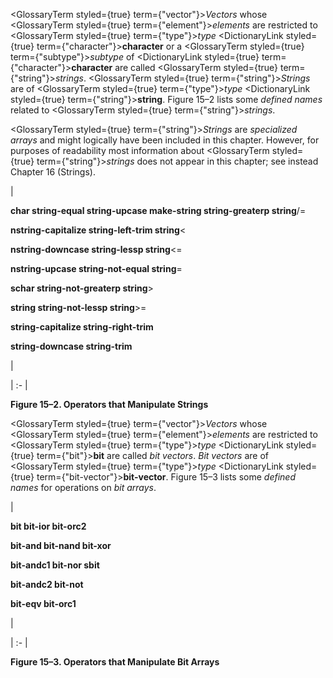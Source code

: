  



<GlossaryTerm styled={true} term={"vector"}><i>Vectors</i></GlossaryTerm> whose <GlossaryTerm styled={true} term={"element"}><i>elements</i></GlossaryTerm> are restricted to <GlossaryTerm styled={true} term={"type"}><i>type</i></GlossaryTerm> <DictionaryLink styled={true} term={"character"}><b>character</b></DictionaryLink> or a <GlossaryTerm styled={true} term={"subtype"}><i>subtype</i></GlossaryTerm> of <DictionaryLink styled={true} term={"character"}><b>character</b></DictionaryLink> are called <GlossaryTerm styled={true} term={"string"}><i>strings</i></GlossaryTerm>. <GlossaryTerm styled={true} term={"string"}><i>Strings</i></GlossaryTerm> are of <GlossaryTerm styled={true} term={"type"}><i>type</i></GlossaryTerm> <DictionaryLink styled={true} term={"string"}><b>string</b></DictionaryLink>. Figure 15–2 lists some *defined names* related to <GlossaryTerm styled={true} term={"string"}><i>strings</i></GlossaryTerm>. 



<GlossaryTerm styled={true} term={"string"}><i>Strings</i></GlossaryTerm> are *specialized arrays* and might logically have been included in this chapter. However, for purposes of readability most information about <GlossaryTerm styled={true} term={"string"}><i>strings</i></GlossaryTerm> does not appear in this chapter; see instead Chapter 16 (Strings). 



|<p>**char string-equal string-upcase make-string string-greaterp string**/= </p><p>**nstring-capitalize string-left-trim string**&lt; </p><p>**nstring-downcase string-lessp string**&lt;= </p><p>**nstring-upcase string-not-equal string**= </p><p>**schar string-not-greaterp string**&gt; </p><p>**string string-not-lessp string**&gt;= </p><p>**string-capitalize string-right-trim** </p><p>**string-downcase string-trim**</p>|

| :- |





**Figure 15–2. Operators that Manipulate Strings** 



<GlossaryTerm styled={true} term={"vector"}><i>Vectors</i></GlossaryTerm> whose <GlossaryTerm styled={true} term={"element"}><i>elements</i></GlossaryTerm> are restricted to <GlossaryTerm styled={true} term={"type"}><i>type</i></GlossaryTerm> <DictionaryLink styled={true} term={"bit"}><b>bit</b></DictionaryLink> are called *bit vectors*. *Bit vectors* are of <GlossaryTerm styled={true} term={"type"}><i>type</i></GlossaryTerm> <DictionaryLink styled={true} term={"bit-vector"}><b>bit-vector</b></DictionaryLink>. Figure 15–3 lists some *defined names* for operations on *bit arrays*. 







 



 



|<p>**bit bit-ior bit-orc2** </p><p>**bit-and bit-nand bit-xor** </p><p>**bit-andc1 bit-nor sbit** </p><p>**bit-andc2 bit-not** </p><p>**bit-eqv bit-orc1**</p>|

| :- |





**Figure 15–3. Operators that Manipulate Bit Arrays** 







 



 



